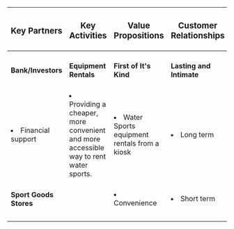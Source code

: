 |<h3>Key Partners</h3>|<h3>Key Activities</h3>|<h3>Value Propositions</h3>|<h3>Customer Relationships</h3>|<h3>Customer Segments</h3>|
|---|---|---|---|---|
|<h4>Bank/Investors</h4>|<h4>Equipment Rentals</h4>|<h4>First of It's Kind</h4>|<h4>Lasting and Intimate</h4>|<h4>Available to Anyone</h4>|
|<li>Financial support</li>|<li>Providing a cheaper, more convenient and more accessible way to rent water sports.</li>|<li>Water Sports equipment rentals from a kiosk| <li>Long term</h4>|<li>Small/Niche community</li>|
|<h4>Sport Goods Stores</h4>||<li>Convenience</li>|<li>Short term</li>|<li>Ages 18 and older</li>|
|||
